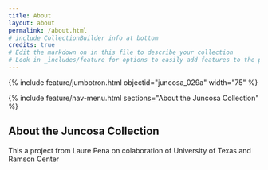 ```yaml
---
title: About
layout: about
permalink: /about.html
# include CollectionBuilder info at bottom
credits: true
# Edit the markdown on in this file to describe your collection
# Look in _includes/feature for options to easily add features to the page
---
```


{% include feature/jumbotron.html objectid="juncosa_029a" width="75" %}

{% include feature/nav-menu.html sections="About the Juncosa Collection" %}

## About the Juncosa Collection

 This a project from Laure Pena on colaboration of University of Texas and Ramson Center
 
